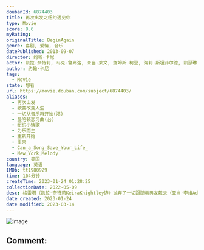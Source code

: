```yaml
---
doubanId: 6874403
title: 再次出发之纽约遇见你
type: Movie
score: 8.6
myRating: 
originalTitle: BeginAgain
genre: 喜剧, 爱情, 音乐
datePublished: 2013-09-07
director: 约翰·卡尼
actor: 凯拉·奈特莉, 马克·鲁弗洛, 亚当·莱文, 詹姆斯·柯登, 海莉·斯坦菲尔德, 凯瑟琳·基纳, 茅斯·达夫, 罗伯·莫洛, 伊恩·布罗茨基, 香农·沃尔什, 大卫·埃伯利斯, 马科·阿桑特, 玛丽·凯瑟琳·歌瑞森, 詹·雅各布, 席洛·格林, 詹妮弗·李·杰克逊, 特里·刘易斯, 吉米·帕伦博, 西蒙·德兰尼, 丹妮尔·布里瑟布瓦, 基恩·鲁弗洛, 尼古拉斯·丹尼尔·冈萨雷斯, 麦迪·科尔曼, 阿雅·卡什, 大卫·彭德尔顿, 保罗·罗梅罗, 安德鲁·塞伦, 凯伦·皮特曼, 罗恩·沃斯
author: 约翰·卡尼
tags:
  - Movie
state: 想看
url: https://movie.douban.com/subject/6874403/
aliases:
  - 再次出发
  - 歌曲改变人生
  - 一切从音乐再开始(港)
  - 曼哈顿恋习曲(台)
  - 纽约小情歌
  - 为乐而生
  - 重新开始
  - 重来
  - Can_a_Song_Save_Your_Life_
  - New_York_Melody
country: 美国
language: 英语
IMDb: tt1980929
time: 104分钟
createTime: 2023-01-24 01:28:25
collectionDate: 2022-05-09
desc: 格雷塔（凯拉·奈特莉KeiraKnightley饰）抛弃了一切跟随着男友戴夫（亚当·李维AdamLevine饰）来到美国纽约实现他们的音乐和爱情梦想，没想到曾经幻想过的美好一切化作泡影，在...
date created: 2023-01-24
date modified: 2023-03-14
---
```


![image](p2250287733.jpg)

Comment:
---
